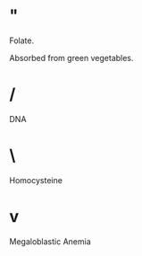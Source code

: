 # "

Folate.

Absorbed from green vegetables.

# /

DNA

# \

Homocysteine

# v

Megaloblastic Anemia
